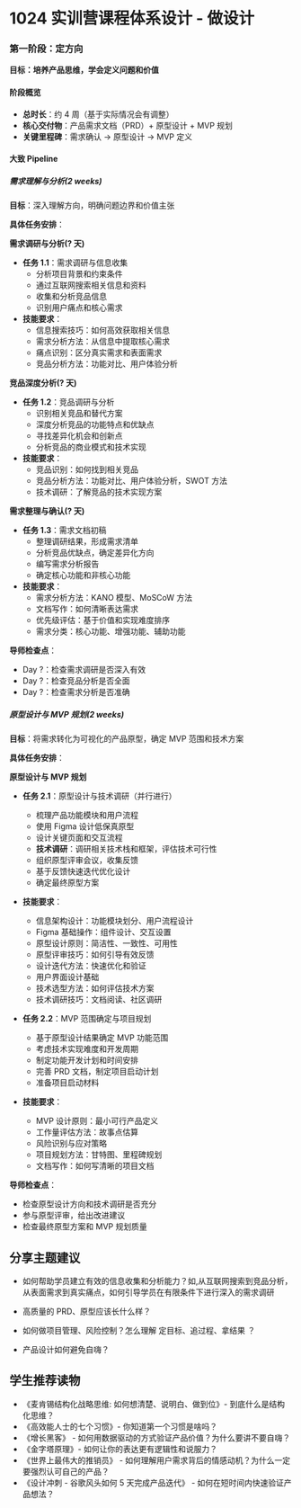 # 1024 实训营课程体系设计 - 做设计

### 第一阶段：定方向

**目标：培养产品思维，学会定义问题和价值**

#### 阶段概览

- **总时长**：约 4 周（基于实际情况会有调整）
- **核心交付物**：产品需求文档（PRD）+ 原型设计 + MVP 规划
- **关键里程碑**：需求确认 → 原型设计 → MVP 定义

#### 大致 Pipeline

##### 需求理解与分析(2 weeks)

**目标**：深入理解方向，明确问题边界和价值主张

**具体任务安排**：

**需求调研与分析(? 天)**

- **任务 1.1**：需求调研与信息收集
  - 分析项目背景和约束条件
  - 通过互联网搜索相关信息和资料
  - 收集和分析竞品信息
  - 识别用户痛点和核心需求
- **技能要求**：
  - 信息搜索技巧：如何高效获取相关信息
  - 需求分析方法：从信息中提取核心需求
  - 痛点识别：区分真实需求和表面需求
  - 竞品分析方法：功能对比、用户体验分析

**竞品深度分析(? 天)**

- **任务 1.2**：竞品调研与分析
  - 识别相关竞品和替代方案
  - 深度分析竞品的功能特点和优缺点
  - 寻找差异化机会和创新点
  - 分析竞品的商业模式和技术实现
- **技能要求**：
  - 竞品识别：如何找到相关竞品
  - 竞品分析方法：功能对比、用户体验分析，SWOT 方法
  - 技术调研：了解竞品的技术实现方案

**需求整理与确认(? 天)**

- **任务 1.3**：需求文档初稿
  - 整理调研结果，形成需求清单
  - 分析竞品优缺点，确定差异化方向
  - 编写需求分析报告
  - 确定核心功能和非核心功能
- **技能要求**：
  - 需求分析方法：KANO 模型、MoSCoW 方法
  - 文档写作：如何清晰表达需求
  - 优先级评估：基于价值和实现难度排序
  - 需求分类：核心功能、增强功能、辅助功能

**导师检查点**：

- Day ?：检查需求调研是否深入有效
- Day ?：检查竞品分析是否全面
- Day ?：检查需求分析是否准确

##### 原型设计与 MVP 规划(2 weeks)

**目标**：将需求转化为可视化的产品原型，确定 MVP 范围和技术方案

**具体任务安排**：

**原型设计与 MVP 规划**

- **任务 2.1**：原型设计与技术调研（并行进行）
  - 梳理产品功能模块和用户流程
  - 使用 Figma 设计低保真原型
  - 设计关键页面和交互流程
  - **技术调研**：调研相关技术栈和框架，评估技术可行性
  - 组织原型评审会议，收集反馈
  - 基于反馈快速迭代优化设计
  - 确定最终原型方案
- **技能要求**：

  - 信息架构设计：功能模块划分、用户流程设计
  - Figma 基础操作：组件设计、交互设置
  - 原型设计原则：简洁性、一致性、可用性
  - 原型评审技巧：如何引导有效反馈
  - 设计迭代方法：快速优化和验证
  - 用户界面设计基础
  - 技术选型方法：如何评估技术方案
  - 技术调研技巧：文档阅读、社区调研

- **任务 2.2**：MVP 范围确定与项目规划
  - 基于原型设计结果确定 MVP 功能范围
  - 考虑技术实现难度和开发周期
  - 制定功能开发计划和时间安排
  - 完善 PRD 文档，制定项目启动计划
  - 准备项目启动材料
- **技能要求**：
  - MVP 设计原则：最小可行产品定义
  - 工作量评估方法：故事点估算
  - 风险识别与应对策略
  - 项目规划方法：甘特图、里程碑规划
  - 文档写作：如何写清晰的项目文档

**导师检查点**：

- 检查原型设计方向和技术调研是否充分
- 参与原型评审，给出改进建议
- 检查最终原型方案和 MVP 规划质量

## 分享主题建议

- 如何帮助学员建立有效的信息收集和分析能力？如,从互联网搜索到竞品分析，从表面需求到真实痛点，如何引导学员在有限条件下进行深入的需求调研

- 高质量的 PRD、原型应该长什么样？

- 如何做项目管理、风险控制？怎么理解 定目标、追过程、拿结果 ？

- 产品设计如何避免自嗨？

## 学生推荐读物

- 《麦肯锡结构化战略思维: 如何想清楚、说明白、做到位》- 到底什么是结构化思维？
- 《高效能人士的七个习惯》- 你知道第一个习惯是啥吗？
- 《增长黑客》 - 如何用数据驱动的方式验证产品价值？为什么要讲不要自嗨？
- 《金字塔原理》- 如何让你的表达更有逻辑性和说服力？
- 《世界上最伟大的推销员》 - 如何理解用户需求背后的情感动机？为什么一定要强烈认可自己的产品？
- 《设计冲刺 - 谷歌风头如何 5 天完成产品迭代》 - 如何在短时间内快速验证产品想法？
